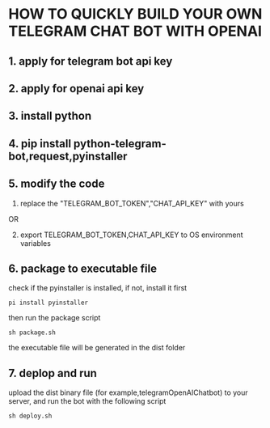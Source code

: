 # HOW TO QUICKLY BUILD YOUR OWN TELEGRAM CHAT BOT WITH OPENAI

## 1. apply for telegram bot api key

## 2. apply for openai api key

## 3. install python

## 4. pip install python-telegram-bot,request,pyinstaller

## 5. modify the code
1. replace the "TELEGRAM_BOT_TOKEN","CHAT_API_KEY"  with yours

OR 

2. export TELEGRAM_BOT_TOKEN,CHAT_API_KEY to OS environment variables

## 6. package to executable file
check if the pyinstaller is installed, if not, install it first
```
pi install pyinstaller
```
then run the package script
```
sh package.sh
```
the executable file will be generated in the dist folder

## 7. deplop and run
upload the dist binary file (for example,telegramOpenAIChatbot) to your server, and run the bot
with the following script
```
sh deploy.sh
```